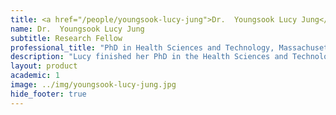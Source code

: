 ```yaml
---
title: <a href="/people/youngsook-lucy-jung">Dr.  Youngsook Lucy Jung</a>
name: Dr.  Youngsook Lucy Jung
subtitle: Research Fellow
professional_title: "PhD in Health Sciences and Technology, Massachusetts Institute of Technology, Postdoctoral Fellow (2010-2021), Division of Genetics and Genomics, Boston Children’s Hospital"  # Joined professional titles
description: "Lucy finished her PhD in the Health Sciences and Technology division at MIT and worked on analysis of chromatin modifications related to theDrosophilamodENCODE project."
layout: product
academic: 1
image: ../img/youngsook-lucy-jung.jpg
hide_footer: true
---
```

